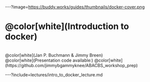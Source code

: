 

---?image=https://buddy.works/guides/thumbnails/docker-cover.png

# @color[white](Introduction to docker)
<br>
@color[white](Jan P. Buchmann & Jimmy Breen)
<br>
@color[white](Presentation code available:)
@color[white](https://github.com/jimmybgammyknee/ABACBS_workshop_prep)

---?include=lectures/intro_to_docker_lecture.md
